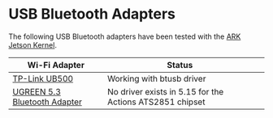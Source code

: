 # USB Bluetooth Adapters

The following USB Bluetooth adapters have been tested with the [ARK Jetson Kernel](https://github.com/ARK-Electronics/ark_jetson_kernel).

<table><thead><tr><th>Wi-Fi Adapter</th><th>Status</th><th data-hidden></th></tr></thead><tbody><tr><td><a href="https://a.co/d/bp0okc0">TP-Link UB500</a></td><td>Working with btusb driver</td><td></td></tr><tr><td><a href="https://a.co/d/2u3XvwS">UGREEN 5.3 Bluetooth Adapter</a></td><td>No driver exists in 5.15 for the Actions ATS2851 chipset</td><td></td></tr></tbody></table>

